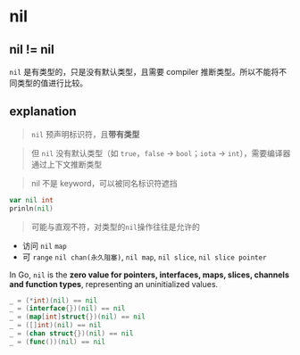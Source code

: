 # nil

## nil != nil
`nil` 是有类型的，只是没有默认类型，且需要 compiler 推断类型。所以不能将不同类型的值进行比较。

## explanation
> `nil` 预声明标识符，且**带有类型**

> 但 `nil` 没有默认类型（如 `true`，`false` -> `bool`；`iota` -> `int`），需要编译器通过上下文推断类型

> nil 不是 keyword，可以被同名标识符遮挡
```go
var nil int
prinln(nil)
```

> 可能与直观不符，对类型的`nil`操作往往是允许的
+ 访问 `nil` `map`
+ 可 `range` `nil chan(永久阻塞)`, `nil map`, `nil slice`, `nil slice pointer`

In Go, `nil` is the **zero value for pointers, interfaces, maps, slices, channels and function types**, representing an uninitialized values.

```go
_ = (*int)(nil) == nil
_ = (interface{})(nil) == nil
_ = (map[int]struct{})(nil) == nil
_ = ([]int)(nil) == nil
_ = (chan struct{})(nil) == nil
_ = (func())(nil) == nil
```
